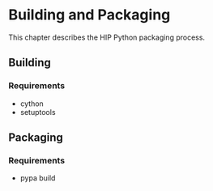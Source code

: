 # Building and Packaging

This chapter describes the HIP Python packaging process.

## Building

### Requirements

* cython
* setuptools

## Packaging

### Requirements

* pypa build